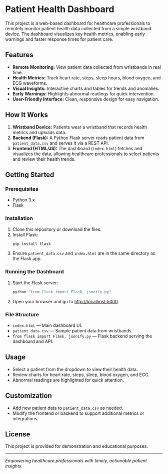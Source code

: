 # Patient Health Dashboard

This project is a web-based dashboard for healthcare professionals to remotely monitor patient health data collected from a simple wristband device. The dashboard visualizes key health metrics, enabling early warnings and faster response times for patient care.

## Features

- **Remote Monitoring:** View patient data collected from wristbands in real time.
- **Health Metrics:** Track heart rate, steps, sleep hours, blood oxygen, and ECG waveforms.
- **Visual Insights:** Interactive charts and tables for trends and anomalies.
- **Early Warnings:** Highlights abnormal readings for quick intervention.
- **User-Friendly Interface:** Clean, responsive design for easy navigation.

## How It Works

1. **Wristband Device:** Patients wear a wristband that records health metrics and uploads data.
2. **Backend (Flask):** A Python Flask server reads patient data from `patient_data.csv` and serves it via a REST API.
3. **Frontend (HTML/JS):** The dashboard (`index.html`) fetches and visualizes the data, allowing healthcare professionals to select patients and review their health trends.

## Getting Started

### Prerequisites

- Python 3.x
- Flask

### Installation

1. Clone this repository or download the files.
2. Install Flask:
   ```sh
   pip install flask
   ```
3. Ensure `patient_data.csv` and `index.html` are in the same directory as the Flask app.

### Running the Dashboard

1. Start the Flask server:
   ```sh
   python "from flask import Flask, jsonify.py"
   ```
2. Open your browser and go to [http://localhost:5000](http://localhost:5000).

### File Structure

- `index.html` — Main dashboard UI.
- `patient_data.csv` — Sample patient data from wristbands.
- `from flask import Flask, jsonify.py` — Flask backend serving the dashboard and API.

## Usage

- Select a patient from the dropdown to view their health data.
- Review charts for heart rate, steps, sleep, blood oxygen, and ECG.
- Abnormal readings are highlighted for quick attention.

## Customization

- Add new patient data to `patient_data.csv` as needed.
- Modify the frontend or backend to support additional metrics or integrations.

## License

This project is provided for demonstration and educational purposes.

---

*Empowering healthcare professionals with timely, actionable patient insights.*

